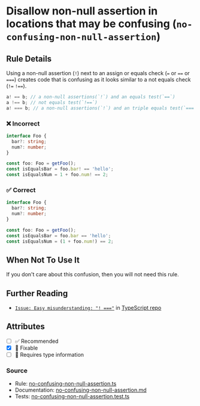 # Disallow non-null assertion in locations that may be confusing (`no-confusing-non-null-assertion`)

## Rule Details

Using a non-null assertion (`!`) next to an assign or equals check (`=` or `==` or `===`) creates code that is confusing as it looks similar to a not equals check (`!=` `!==`).

```typescript
a! == b; // a non-null assertions(`!`) and an equals test(`==`)
a !== b; // not equals test(`!==`)
a! === b; // a non-null assertions(`!`) and an triple equals test(`===`)
```

<!--tabs-->

### ❌ Incorrect

```ts
interface Foo {
  bar?: string;
  num?: number;
}

const foo: Foo = getFoo();
const isEqualsBar = foo.bar! == 'hello';
const isEqualsNum = 1 + foo.num! == 2;
```

### ✅ Correct

<!-- prettier-ignore -->
```ts
interface Foo {
  bar?: string;
  num?: number;
}

const foo: Foo = getFoo();
const isEqualsBar = foo.bar == 'hello';
const isEqualsNum = (1 + foo.num!) == 2;
```

## When Not To Use It

If you don't care about this confusion, then you will not need this rule.

## Further Reading

- [`Issue: Easy misunderstanding: "! ==="`](https://github.com/microsoft/TypeScript/issues/37837) in [TypeScript repo](https://github.com/microsoft/TypeScript)

## Attributes

- [ ] ✅ Recommended
- [x] 🔧 Fixable
- [ ] 💭 Requires type information

### Source

- Rule: [no-confusing-non-null-assertion.ts](https://github.com/typescript-eslint/typescript-eslint/blob/main/packages/eslint-plugin/src/rules/no-confusing-non-null-assertion.ts)
- Documentation: [no-confusing-non-null-assertion.md](https://github.com/typescript-eslint/typescript-eslint/blob/main/packages/eslint-plugin/docs/rules/no-confusing-non-null-assertion.md)
- Tests: [no-confusing-non-null-assertion.test.ts](https://github.com/typescript-eslint/typescript-eslint/blob/main/packages/eslint-plugin/tests/rules/no-confusing-non-null-assertion.test.ts)
